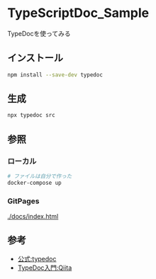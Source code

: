 # TypeScriptDoc_Sample
TypeDocを使ってみる

## インストール

```sh
npm install --save-dev typedoc
```

## 生成

``` sh
npx typedoc src
```

## 参照

### ローカル

``` sh
# ファイルは自分で作った
docker-compose up
```

### GitPages

[./docs/index.html](./docs/index.html)

## 参考

- [公式:typedoc](https://typedoc.org/)
- [TypeDoc入門:Qiita](https://qiita.com/ConquestArrow/items/eb4a0dfb13497be4d6a3)